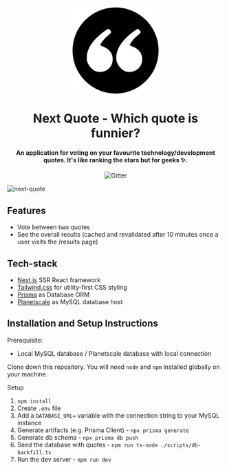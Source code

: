 <h1 align="center">
  <br>
  <a href="https://next-quote.vercel.app"><img src="/public/next-quote.png" alt="Next Quote" width="200"></a>
  <br>
  <br>
  Next Quote - Which quote is funnier?
  <br>
</h1>

<h4 align="center">An application for voting on your favourite technology/development quotes. It's like ranking the stars but for geeks ✨.</h4>

<p align="center">
      <img src="https://vercelbadge.vercel.app/api/royappeldoorn/next-quote"
         alt="Gitter">
</p>

![next-quote](https://user-images.githubusercontent.com/22290247/175032567-2aa08625-e691-4519-9404-91237669da46.gif)

## Features

- Vote between two quotes
- See the overall results (cached and revalidated after 10 minutes once a user visits the /results page)

## Tech-stack

- [Next.js](https://nextjs.org/) SSR React framework
- [Tailwind.css](https://tailwindcss.com/) for utility-first CSS styling
- [Prisma](https://www.prisma.io/) as Database ORM
- [Planetscale](https://planetscale.com/) as MySQL database host

## Installation and Setup Instructions

Prerequisite:

- Local MySQL database / Planetscale database with local connection

Clone down this repository. You will need `node` and `npm` installed globally on your machine. 

Setup

1. `npm install`
2. Create `.env` file
3. Add a `DATABASE_URL=` variable with the connection string to your MySQL instance
4. Generate artifacts (e.g. Prisma Client) - `npx prisma generate`
5. Generate db schema - `npx prisma db push`
6. Seed the database with quotes - `npm run ts-node ./scripts/db-backfill.ts`
7. Run the dev server - `npm run dev`
